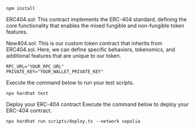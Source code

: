 ```
npm install
```

ERC404.sol: This contract implements the ERC-404 standard, defining the core functionality that enables the mixed fungible and non-fungible token features.

New404.sol: This is our custom token contract that inherits from ERC404.sol. Here, we can define specific behaviors, tokenomics, and additional features that are unique to our token.

```.env
RPC_URL="YOUR_RPC_URL"
PRIVATE_KEY="YOUR_WALLET_PRIVATE_KEY"
```

Execute the command below to run your test scripts.

```
npx hardhat test
```

Deploy your ERC-404 contract
Execute the command below to deploy your ERC-404 contract.

```
npx hardhat run scripts/deploy.ts --network sepolia
```
